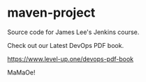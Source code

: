 # maven-project
Source code for James Lee's Jenkins course.

Check out our Latest DevOps PDF book.

https://www.level-up.one/devops-pdf-book

MaMaOe!
